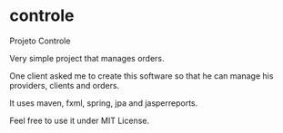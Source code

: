 # controle
Projeto Controle

Very simple project that manages orders. 

One client asked me to create this software so that he can manage
his providers, clients and orders.

It uses maven, fxml, spring, jpa and jasperreports.

Feel free to use it under MIT License.
